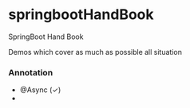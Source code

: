 # springbootHandBook
SpringBoot Hand Book

Demos which cover as much as possible all situation 

### Annotation 
* @Async (✓)
* 
